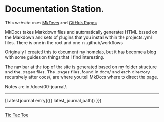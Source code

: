 # Documentation Station.

This website uses [MkDocs](https://www.mkdocs.org/) and [GitHub Pages](https://docs.github.com/en/pages).

MkDocs takes Markdown files and automatically generates HTML based on the Markdown and sets of plugins that you install within the projects .yml files.  There is one in the root and one in .github/workflows.

Originally I created this to document my homelab, but it has become a blog with some guides on things that I find interesting.

The nav bar at the top of the site is generated based on my folder structure and the .pages files.  The .pages files, found in docs/ and each directory recursively after docs/, are where you tell MkDocs where to direct the page.

Notes are in /docs/00-journal/.

---

[Latest journal entry]({{ latest_journal_path() }})

---

[Tic Tac Toe](tic-tac-toe/)
